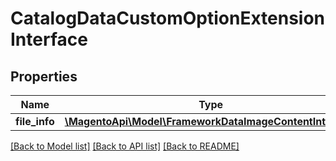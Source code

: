 # CatalogDataCustomOptionExtensionInterface

## Properties
Name | Type | Description | Notes
------------ | ------------- | ------------- | -------------
**file_info** | [**\MagentoApi\Model\FrameworkDataImageContentInterface**](FrameworkDataImageContentInterface.md) |  | [optional] 

[[Back to Model list]](../../README.md#documentation-for-models) [[Back to API list]](../../README.md#documentation-for-api-endpoints) [[Back to README]](../../README.md)

